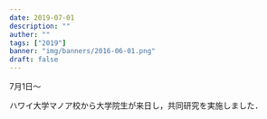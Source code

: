 ```yaml
---
date: 2019-07-01
description: ""
auther: ""
tags: ["2019"]
banner: "img/banners/2016-06-01.png"
draft: false
---
```

7月1日～

ハワイ大学マノア校から大学院生が来日し，共同研究を実施しました．

